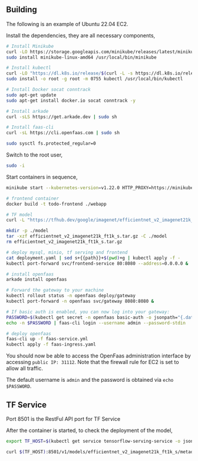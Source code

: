 ## Building

The following is an example of Ubuntu 22.04 EC2.

Install the dependencies, they are all necessary components,

```bash
# Install Minikube
curl -LO https://storage.googleapis.com/minikube/releases/latest/minikube-linux-amd64
sudo install minikube-linux-amd64 /usr/local/bin/minikube

# Install kubectl
curl -LO "https://dl.k8s.io/release/$(curl -L -s https://dl.k8s.io/release/stable.txt)/bin/linux/amd64/kubectl"
sudo install -o root -g root -m 0755 kubectl /usr/local/bin/kubectl

# Install Docker socat conntrack
sudo apt-get update 
sudo apt-get install docker.io socat conntrack -y

# Install arkade
curl -sLS https://get.arkade.dev | sudo sh

# Install faas-cli
curl -sL https://cli.openfaas.com | sudo sh

sudo sysctl fs.protected_regular=0
```

Switch to the root user,

```bash
sudo -i
```

Start containers in sequence,

```bash
minikube start --kubernetes-version=v1.22.0 HTTP_PROXY=https://minikube.sigs.k8s.io/docs/reference/networking/proxy/ --extra-config=apiserver.service-node-port-range=6000-32767 disk=20000MB --vm=true --driver=none

# frontend container
docker build -t todo-frontend ./webapp

# TF model
curl -L "https://tfhub.dev/google/imagenet/efficientnet_v2_imagenet21k_ft1k_s/classification/2?tf-hub-format=compressed" -o efficientnet_v2_imagenet21k_ft1k_s.tar.gz

mkdir -p ./model
tar -xzf efficientnet_v2_imagenet21k_ft1k_s.tar.gz -C ./model
rm efficientnet_v2_imagenet21k_ft1k_s.tar.gz

# deploy mysql, minio, tf serving and frontend
cat deployment.yaml | sed s+{{path}}+$(pwd)+g | kubectl apply -f -
kubectl port-forward svc/frontend-service 80:8080 --address=0.0.0.0 &

# install openfaas
arkade install openfaas

# Forward the gateway to your machine
kubectl rollout status -n openfaas deploy/gateway
kubectl port-forward -n openfaas svc/gateway 8080:8080 &

# If basic auth is enabled, you can now log into your gateway:
PASSWORD=$(kubectl get secret -n openfaas basic-auth -o jsonpath="{.data.basic-auth-password}" | base64 --decode; echo)
echo -n $PASSWORD | faas-cli login --username admin --password-stdin

# deploy openfaas
faas-cli up -f faas-service.yml
kubectl apply -f faas-ingress.yaml
```

You should now be able to access the OpenFaas administration interface by accessing `public IP: 31112`. Note that the firewall rule for EC2 is set to allow all traffic.

The default username is `admin` and the password is obtained via `echo $PASSWORD`.

## TF Service

Port 8501 is the RestFul API port for TF Service

After the container is started, to check the deployment of the model,

```bash
export TF_HOST=$(kubectl get service tensorflow-serving-service -o jsonpath='{.spec.clusterIP}')

curl $(TF_HOST):8501/v1/models/efficientnet_v2_imagenet21k_ft1k_s/metadata
```